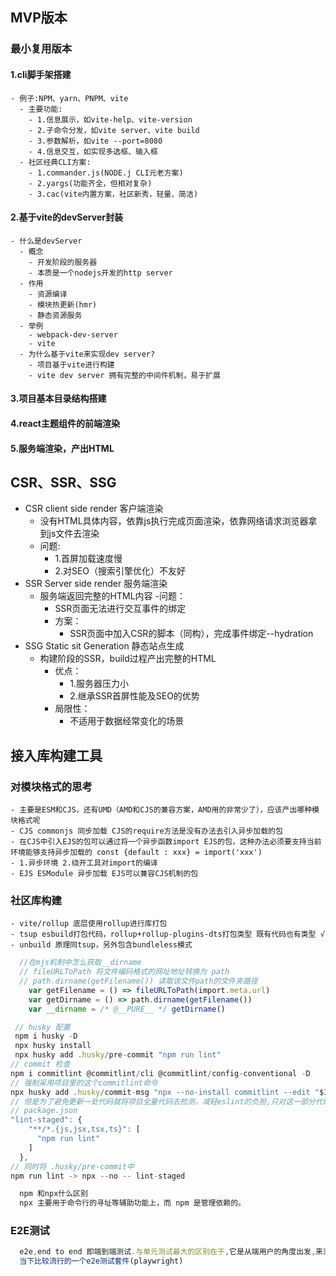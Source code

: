 ## MVP版本
  ### 最小复用版本
  #### 1.cli脚手架搭建
    - 例子:NPM、yarn、PNPM、vite
      - 主要功能:
        - 1.信息展示，如vite-help、vite-version
        - 2.子命令分发，如vite server、vite build
        - 3.参数解析，如vite --port=8080
        - 4.信息交互，如实现多选框、输入框
      - 社区经典CLI方案:
        - 1.commander.js(NODE.j CLI元老方案)
        - 2.yargs(功能齐全，但相对复杂)
        - 3.cac(vite内置方案，社区新秀，轻量、简洁)
  #### 2.基于vite的devServer封装
    - 什么是devServer
      - 概念
        - 开发阶段的服务器
        - 本质是一个nodejs开发的http server
      - 作用
        - 资源编译
        - 模块热更新(hmr)
        - 静态资源服务
      - 举例
        - webpack-dev-server
        - vite
      - 为什么基于vite来实现dev server?
        - 项目基于vite进行构建
        - vite dev server 拥有完整的中间件机制，易于扩展
  #### 3.项目基本目录结构搭建
  #### 4.react主题组件的前端渲染
  #### 5.服务端渲染，产出HTML

## CSR、SSR、SSG
  - CSR client side render 客户端渲染
     - 没有HTML具体内容，依靠js执行完成页面渲染，依靠网络请求浏览器拿到js文件去渲染
     - 问题:
        - 1.首屏加载速度慢
        - 2.对SEO（搜索引擎优化）不友好
  - SSR Server side render 服务端渲染
     - 服务端返回完整的HTML内容
        -问题：
          - SSR页面无法进行交互事件的绑定
        - 方案：
          - SSR页面中加入CSR的脚本（同构），完成事件绑定--hydration
  - SSG Static sit Generation 静态站点生成
    - 构建阶段的SSR，build过程产出完整的HTML
      - 优点：
        - 1.服务器压力小
        - 2.继承SSR首屏性能及SEO的优势
      - 局限性：
        - 不适用于数据经常变化的场景

## 接入库构建工具
  ### 对模块格式的思考
    - 主要是ESM和CJS，还有UMD（AMD和CJS的兼容方案，AMD用的非常少了），应该产出哪种模块格式呢
    - CJS commonjs 同步加载 CJS的require方法是没有办法去引入异步加载的包
    - 在CJS中引入EJS的包可以通过将一个异步函数import EJS的包，这种办法必须要支持当前环境能够支持异步加载的 const {default : xxx} = import('xxx')
    - 1.异步环境 2.绕开工具对import的编译
    - EJS ESModule 异步加载 EJS可以兼容CJS机制的包
  
  ### 社区库构建
    - vite/rollup 底层使用rollup进行库打包
    - tsup esbuild打包代码，rollup+rollup-plugins-dts打包类型 既有代码也有类型 √
    - unbuild 原理同tsup，另外包含bundleless模式
```ts
  //在mjs机制中怎么获取__dirname
  // fileURLToPath 将文件编码格式的网址地址转换为 path
  // path.dirname(getFilename()) 读取该文件path的文件夹路径
    var getFilename = () => fileURLToPath(import.meta.url)
    var getDirname = () => path.dirname(getFilename())
    var __dirname = /* @__PURE__ */ getDirname()
```
```ts
 // husky 配置
 npm i husky -D
 npx husky install
 npx husky add .husky/pre-commit "npm run lint"
// commit 检查
npm i commitlint @commitlint/cli @commitlint/config-conventional -D
// 强制采用项目里的这个commitlint命令
npx husky add .husky/commit-msg "npx --no-install commitlint --edit "$1""
// 但是为了避免更新一处代码就将项目全量代码去检测，减轻eslint的负担,只对这一部分代码做规范化，那将大大缩短 developer 提交代码的速度，于是就诞生了一个工具：lint-staged,lint-staged是用于在通过git提交代码之前，对暂存区的代码执行一系列的格式化
// package.json
"lint-staged": {
    "**/*.{js,jsx,tsx,ts}": [
      "npm run lint"
    ]
  },
// 同时将 .husky/pre-commit中
npm run lint -> npx --no -- lint-staged
```
```ts
  npm 和npx什么区别
  npx 主要用于命令行的寻址等辅助功能上，而 npm 是管理依赖的。

```

### E2E测试
```ts
  e2e,end to end 即端到端测试.与单元测试最大的区别在于,它是从端用户的角度出发,来测试系统的整体行为,一般而言会启动一个无头浏览器(无UI界面),然后去测试页面的UI状态和交互表现
  当下比较流行的一个e2e测试套件(playwright)
```